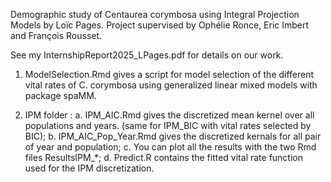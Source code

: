 Demographic study of Centaurea corymbosa using Integral Projection Models by Loïc Pages.
Project supervised by Ophélie Ronce, Eric Imbert and François Rousset.

See my InternshipReport2025_LPages.pdf for details on our work.

1. ModelSelection.Rmd gives a script for model selection of the different vital rates of C. corymbosa using generalized linear mixed models with package spaMM.

2. IPM folder :
   a. IPM_AIC.Rmd gives the discretized mean kernel over all populations and years. (same for IPM_BIC with vital rates selected by BIC);
   b. IPM_AIC_Pop_Year.Rmd gives the discretized kernals for all pair of year and population;
   c. You can plot all the results with the two Rmd files ResultsIPM_*;
   d. Predict.R contains the fitted vital rate function used for the IPM discretization.
